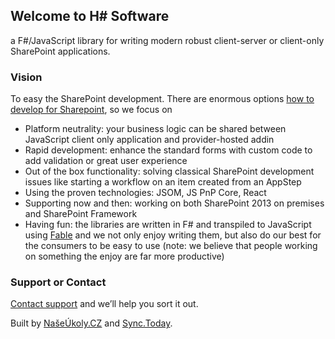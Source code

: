 ## Welcome to H# Software
a F#/JavaScript library for writing modern robust client-server or client-only SharePoint applications. 

### Vision

To easy the SharePoint development. There are enormous options [how to develop for Sharepoint](https://msdn.microsoft.com/en-us/library/office/jj164084.aspx), so we focus on

- Platform neutrality: your business logic can be shared between JavaScript client only application and provider-hosted addin
- Rapid development: enhance the standard forms with custom code to add validation or great user experience
- Out of the box functionality: solving classical SharePoint development issues like starting a workflow on an item created from an AppStep  
- Using the proven technologies: JSOM, JS PnP Core, React
- Supporting now and then: working on both SharePoint 2013 on premises and SharePoint Framework
- Having fun: the libraries are written in F# and transpiled to JavaScript using [Fable](https://fable.io) and we not only enjoy writing them, but also do our best for the consumers to be easy to use (note: we believe that people working on something the enjoy are far more productive)

### Support or Contact

[Contact support](mailto:hsharp@hsharp.software) and we’ll help you sort it out.

Built by [NašeÚkoly.CZ](http://naseukoly.cz) and [Sync.Today](https://sync.today).

<script src="https://raw.githubusercontent.com/hsharpsoftware/hsharpsoftware.github.io/master/scripts/bundle.js">
Hsharp.start()
</script> 

